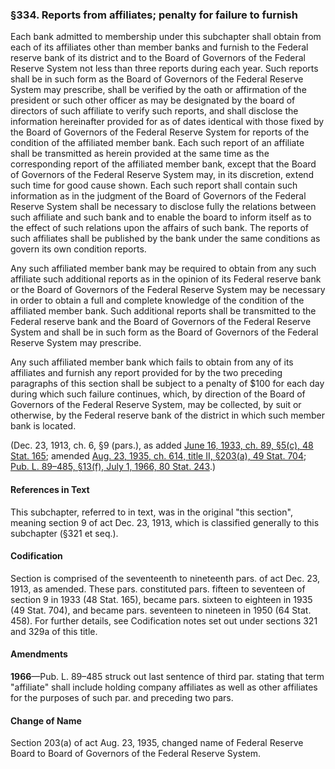### §334. Reports from affiliates; penalty for failure to furnish ###

Each bank admitted to membership under this subchapter shall obtain from each of its affiliates other than member banks and furnish to the Federal reserve bank of its district and to the Board of Governors of the Federal Reserve System not less than three reports during each year. Such reports shall be in such form as the Board of Governors of the Federal Reserve System may prescribe, shall be verified by the oath or affirmation of the president or such other officer as may be designated by the board of directors of such affiliate to verify such reports, and shall disclose the information hereinafter provided for as of dates identical with those fixed by the Board of Governors of the Federal Reserve System for reports of the condition of the affiliated member bank. Each such report of an affiliate shall be transmitted as herein provided at the same time as the corresponding report of the affiliated member bank, except that the Board of Governors of the Federal Reserve System may, in its discretion, extend such time for good cause shown. Each such report shall contain such information as in the judgment of the Board of Governors of the Federal Reserve System shall be necessary to disclose fully the relations between such affiliate and such bank and to enable the board to inform itself as to the effect of such relations upon the affairs of such bank. The reports of such affiliates shall be published by the bank under the same conditions as govern its own condition reports.

Any such affiliated member bank may be required to obtain from any such affiliate such additional reports as in the opinion of its Federal reserve bank or the Board of Governors of the Federal Reserve System may be necessary in order to obtain a full and complete knowledge of the condition of the affiliated member bank. Such additional reports shall be transmitted to the Federal reserve bank and the Board of Governors of the Federal Reserve System and shall be in such form as the Board of Governors of the Federal Reserve System may prescribe.

Any such affiliated member bank which fails to obtain from any of its affiliates and furnish any report provided for by the two preceding paragraphs of this section shall be subject to a penalty of $100 for each day during which such failure continues, which, by direction of the Board of Governors of the Federal Reserve System, may be collected, by suit or otherwise, by the Federal reserve bank of the district in which such member bank is located.

(Dec. 23, 1913, ch. 6, §9 (pars.), as added [June 16, 1933, ch. 89, §5(c), 48 Stat. 165](/statviewer.htm?volume=48&page=165); amended [Aug. 23, 1935, ch. 614, title II, §203(a), 49 Stat. 704](/statviewer.htm?volume=49&page=704); [Pub. L. 89–485, §13(f), July 1, 1966, 80 Stat. 243](/statviewer.htm?volume=80&page=243).)

#### References in Text ####

This subchapter, referred to in text, was in the original "this section", meaning section 9 of act Dec. 23, 1913, which is classified generally to this subchapter (§321 et seq.).

#### Codification ####

Section is comprised of the seventeenth to nineteenth pars. of act Dec. 23, 1913, as amended. These pars. constituted pars. fifteen to seventeen of section 9 in 1933 (48 Stat. 165), became pars. sixteen to eighteen in 1935 (49 Stat. 704), and became pars. seventeen to nineteen in 1950 (64 Stat. 458). For further details, see Codification notes set out under sections 321 and 329a of this title.

#### Amendments ####

**1966**—Pub. L. 89–485 struck out last sentence of third par. stating that term "affiliate" shall include holding company affiliates as well as other affiliates for the purposes of such par. and preceding two pars.

#### Change of Name ####

Section 203(a) of act Aug. 23, 1935, changed name of Federal Reserve Board to Board of Governors of the Federal Reserve System.